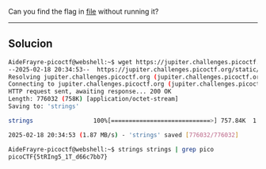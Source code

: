 Can you find the flag in [file](https://jupiter.challenges.picoctf.org/static/94d00153b0057d37da225ee79a846c62/strings) without running it?
_________________________________
## Solucion

``` bash
AideFrayre-picoctf@webshell:~$ wget https://jupiter.challenges.picoctf.org/static/94d00153b0057d37da225ee79a846c62/strings
--2025-02-18 20:34:53--  https://jupiter.challenges.picoctf.org/static/94d00153b0057d37da225ee79a846c62/strings
Resolving jupiter.challenges.picoctf.org (jupiter.challenges.picoctf.org)... 3.131.60.8
Connecting to jupiter.challenges.picoctf.org (jupiter.challenges.picoctf.org)|3.131.60.8|:443... connected.
HTTP request sent, awaiting response... 200 OK
Length: 776032 (758K) [application/octet-stream]
Saving to: 'strings'

strings                 100%[============================>] 757.84K  1.87MB/s    in 0.4s    

2025-02-18 20:34:53 (1.87 MB/s) - 'strings' saved [776032/776032]

AideFrayre-picoctf@webshell:~$ strings strings | grep pico
picoCTF{5tRIng5_1T_d66c7bb7}

```
